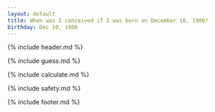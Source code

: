 ```yaml
---
layout: default
title: When was I conceived if I was born on December 10, 1900?
birthday: Dec 10, 1900
---
```


{% include header.md %}

{% include guess.md %}

{% include calculate.md %}

{% include safety.md %}

{% include footer.md %}



